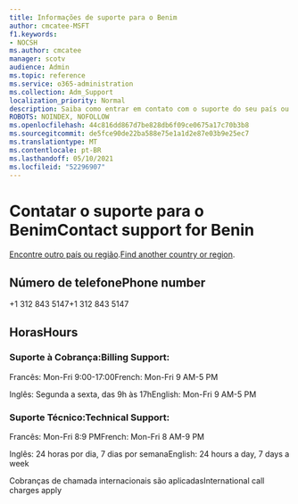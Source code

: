 ```yaml
---
title: Informações de suporte para o Benim
author: cmcatee-MSFT
f1.keywords:
- NOCSH
ms.author: cmcatee
manager: scotv
audience: Admin
ms.topic: reference
ms.service: o365-administration
ms.collection: Adm_Support
localization_priority: Normal
description: Saiba como entrar em contato com o suporte do seu país ou região.
ROBOTS: NOINDEX, NOFOLLOW
ms.openlocfilehash: 44c816dd867d7be828db6f09ce0675a17c70b3b8
ms.sourcegitcommit: de5fce90de22ba588e75e1a1d2e87e03b9e25ec7
ms.translationtype: MT
ms.contentlocale: pt-BR
ms.lasthandoff: 05/10/2021
ms.locfileid: "52296907"
---
```

# <a name="contact-support-for-benin"></a><span data-ttu-id="f49cd-103">Contatar o suporte para o Benim</span><span class="sxs-lookup"><span data-stu-id="f49cd-103">Contact support for Benin</span></span>

<span data-ttu-id="f49cd-104">[Encontre outro país ou região](../../business-video/get-help-support.md).</span><span class="sxs-lookup"><span data-stu-id="f49cd-104">[Find another country or region](../../business-video/get-help-support.md).</span></span>

## <a name="phone-number"></a><span data-ttu-id="f49cd-105">Número de telefone</span><span class="sxs-lookup"><span data-stu-id="f49cd-105">Phone number</span></span>
<span data-ttu-id="f49cd-106">+1 312 843 5147</span><span class="sxs-lookup"><span data-stu-id="f49cd-106">+1 312 843 5147</span></span>

## <a name="hours"></a><span data-ttu-id="f49cd-107">Horas</span><span class="sxs-lookup"><span data-stu-id="f49cd-107">Hours</span></span>
### <a name="billing-support"></a><span data-ttu-id="f49cd-108">Suporte à Cobrança:</span><span class="sxs-lookup"><span data-stu-id="f49cd-108">Billing Support:</span></span>

<span data-ttu-id="f49cd-109">Francês: Mon-Fri 9:00-17:00</span><span class="sxs-lookup"><span data-stu-id="f49cd-109">French: Mon-Fri 9 AM-5 PM</span></span>

<span data-ttu-id="f49cd-110">Inglês: Segunda a sexta, das 9h às 17h</span><span class="sxs-lookup"><span data-stu-id="f49cd-110">English: Mon-Fri 9 AM-5 PM</span></span>

### <a name="technical-support"></a><span data-ttu-id="f49cd-111">Suporte Técnico:</span><span class="sxs-lookup"><span data-stu-id="f49cd-111">Technical Support:</span></span>

<span data-ttu-id="f49cd-112">Francês: Mon-Fri 8:9 PM</span><span class="sxs-lookup"><span data-stu-id="f49cd-112">French: Mon-Fri 8 AM-9 PM</span></span>

<span data-ttu-id="f49cd-113">Inglês: 24 horas por dia, 7 dias por semana</span><span class="sxs-lookup"><span data-stu-id="f49cd-113">English: 24 hours a day, 7 days a week</span></span>

<span data-ttu-id="f49cd-114">Cobranças de chamada internacionais são aplicadas</span><span class="sxs-lookup"><span data-stu-id="f49cd-114">International call charges apply</span></span>
